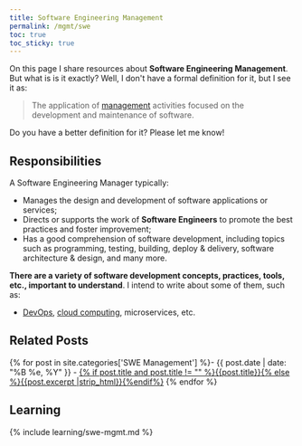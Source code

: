 ```yaml
---
title: Software Engineering Management
permalink: /mgmt/swe
toc: true
toc_sticky: true
---
```


On this page I share resources about **Software Engineering  Management**. But what is is it exactly? Well, I don't have a formal definition for it, but I see it as:

> The application of [management](/mgmt) activities focused on the development and maintenance of software.
 
Do you have a better definition for it? Please let me know!

## Responsibilities

A Software Engineering Manager typically:

- Manages the design and development of software applications or services;
- Directs or supports the work of **Software Engineers** to promote the best practices and foster improvement;
- Has a good comprehension of software development, including topics such as programming, testing, building, deploy & delivery, software architecture & design, and many more.

**There are a variety of software development concepts, practices, tools, etc., important to understand**. I intend to write about some of them, such as:

- [DevOps](/swe/devops), [cloud computing](/swe/cloud-computing), microservices, etc.

## Related Posts

{% for post in site.categories['SWE Management'] %}- {{ post.date | date: "%B %e, %Y" }} - <a href="{{ site.baseurl }}{{ post.url }}">{% if post.title and post.title != "" %}{{post.title}}{% else %}{{post.excerpt |strip_html}}{%endif%}</a>
{% endfor %}

## Learning

{% include learning/swe-mgmt.md %}